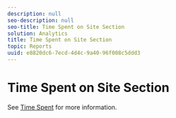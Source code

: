 ```yaml
---
description: null
seo-description: null
seo-title: Time Spent on Site Section
solution: Analytics
title: Time Spent on Site Section
topic: Reports
uuid: e8820dc6-7ecd-4d4c-9a40-96f008c5ddd3
---
```


# Time Spent on Site Section

See [Time Spent](../../../components/c-variables/c-metrics/metrics-time-spent.md#concept_1241109A742947C9B73E5E2CA2362559) for more information. 
